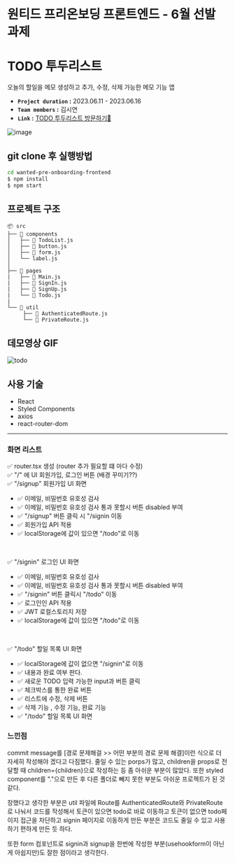 # 원티드 프리온보딩 프론트엔드 - 6월 선발 과제

# TODO 투두리스트
오늘의 할일을 메모 생성하고 추가, 수정, 삭제 가능한 메모 기능 앱 <br />
- **`Project duration` :** 2023.06.11 - 2023.06.16
- **`Team members` :** 김시연
- **`Link` :** [TODO 투두리스트 방문하기👀](https://rlatldus.github.io/wanted-pre-onboarding-frontend/)

![image](https://github.com/rlatldus/wanted-pre-onboarding-frontend/assets/122216298/0b72fadc-3582-40d8-afd1-32698b4c9326)



## git clone 후 실행방법
 ```zsh
 cd wanted-pre-onboarding-frontend
 $ npm install
 $ npm start
 ``` 

## 프로젝트 구조
```
📦 src
├── 📂 components
│   ├── 📄 TodoList.js
│   ├── 📄 button.js
│   ├── 📄 form.js
│   └── label.js
│
├── 📂 pages
|   ├── 📄 Main.js
|   ├── 📄 SignIn.js 
|   ├── 📄 SignUp.js
|   └── 📄 Todo.js
| 
└── 📂 util
     ├── 📄 AuthenticatedRoute.js
     └── 📄 PrivateRoute.js

```
## 데모영상 GIF

![todo](https://github.com/rlatldus/wanted-pre-onboarding-frontend/assets/122216298/51784876-f94c-477b-9fbe-db6d4b15db26)



## 사용 기술
- React
- Styled Components
- axios
- react-router-dom

<hr/>

### 화면 리스트 
:white_check_mark: router.tsx 생성   (router 추가 필요할 떄 마다 수정)   
:white_check_mark: "/" 에 UI 회원가입, 로그인 버튼 (배경 꾸미기??)   
:white_check_mark: "/signup" 회원가입 UI 화면   
- :white_check_mark: 이메일, 비밀번호 유호성 검사      
- :white_check_mark: 이메일, 비밀번호 유호성 검사 통과 못할시 버튼 disabled 부여         
- :white_check_mark: "/signup" 버튼 클릭 시 "/signin 이동      
- :white_check_mark: 회원가입 API 적용    
- :white_check_mark: localStorage에 값이 있으면 "/todo"로 이동    

<br>

:white_check_mark: "/signin" 로그인 UI 화면   
- :white_check_mark: 이메일, 비밀번호 유호성 검사      
- :white_check_mark: 이메일, 비밀번호 유호성 검사 통과 못할시 버튼 disabled 부여         
- :white_check_mark: "/signin" 버튼 클릭시 "/todo" 이동
- :white_check_mark: 로그인인 API 적용   
- :white_check_mark: JWT 로컬스토리지 저장   
- :white_check_mark: localStorage에 값이 있으면 "/todo"로 이동   

<br>

:white_check_mark: "/todo" 할일 목록 UI 화면
- :white_check_mark: localStorage에 값이 없으면 "/signin"로 이동
- :white_check_mark: 내용과 완료 여부 판다.
- :white_check_mark: 새로운 TODO 입력 가능한 input과 버튼 클릭
- :white_check_mark: 체크박스를 통한 완료 버튼
- :white_check_mark: 리스트에 수정, 삭제 버튼
- :white_check_mark: 삭제 기능 , 수정 기능, 완료 기능
- :white_check_mark: "/todo" 할일 목록 UI 화면

### 느낀점

commit message를 [경로 문제해걸 >> 어떤 부분의 경로 문제 해결]이런 식으로 더 자세히 작성해야 겠다고 다짐했다.
줄일 수 있는 porps가 많고, children을 props로 전달할 때 children={children}으로 작성하는 등 좀 아쉬운 부분이 많았다. 또한 styled component를 "."으로 만든 후 다른 폴더로 빼지 못한 부분도 아쉬운 프로젝트가 된 것 같다.

장했다고 생각한 부분은 util 파일에 Route를 AuthenticatedRoute와 PrivateRoute로 나눠서 코드를 작성해서 토큰이 있으면 todo로 바로 이동하고 토큰이 없으면 todo페이지 접근을 차단하고 signin 페이지로 이동하게 만든 부분은 코드도 줄일 수 있고 사용하기 편하게 만든 듯 하다.

또한 form 컴포넌트로 signin과 signup을 한번에 작성한 부분(usehookform이 아닌게 아쉽지만)도 잘한 점이라고 생각한다.
